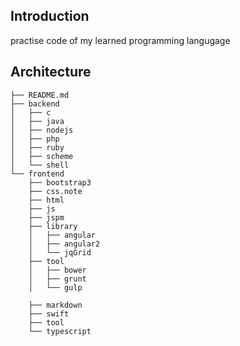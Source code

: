 ## Introduction
practise code of my learned programming langugage

## Architecture
```
├── README.md
├── backend
│   ├── c
│   ├── java
│   ├── nodejs
│   ├── php
│   ├── ruby
│   ├── scheme
│   └── shell
└── frontend
    ├── bootstrap3
    ├── css.note
    ├── html
    ├── js
    ├── jspm
    ├── library
    │   ├── angular
    │   ├── angular2
    │   └── jqGrid
    ├── tool
    │   ├── bower
    │   ├── grunt
    │   └── gulp

    ├── markdown
    ├── swift
    ├── tool
    └── typescript
```
